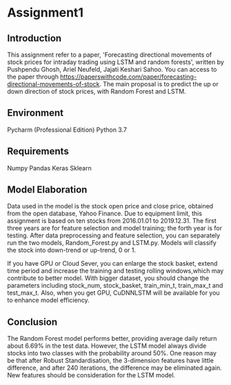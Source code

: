 # Assignment1

## Introduction

This assignment refer to a paper, 'Forecasting directional movements of stock prices for intraday trading using LSTM
and random forests', written by Pushpendu Ghosh, Ariel Neufeld, Jajati Keshari Sahoo. 
You can access to the paper through https://paperswithcode.com/paper/forecasting-directional-movements-of-stock.
The main proposal is to predict the up or down direction of stock prices, with Random Forest and LSTM.

## Environment

Pycharm (Professional Edition)
Python 3.7

## Requirements

Numpy
Pandas
Keras
Sklearn

## Model Elaboration

Data used in the model is the stock open price and close price, obtained from the open database, Yahoo Finance. 
Due to equipment limit, this assignment is based on ten stocks from 2016.01.01 to 2019.12.31.
The first three years are for feature selection and model training; the forth year is for testing.
After data preprocessing and feature selection, you can separately run the two models, Random_Forest.py and LSTM.py.
Models will classify the stock into down-trend or up-trend, 0 or 1.

If you have GPU or Cloud Sever, you can enlarge the stock basket, extend time period and increase the training and 
testing rolling windows,which may contribute to better model. With bigger dataset, you should change the parameters 
including stock_num, stock_basket, train_min_t, train_max_t and test_max_t. Also, when you get GPU, CuDNNLSTM will be 
available for you to enhance model efficiency.

## Conclusion

The Random Forest model performs better, providing average daily return about 6.69% in the test data.
However, the LSTM model always divide stocks into two classes with the probability around 50%. One reason may be that 
after Robust Standardisation, the 3-dimension features have little difference, and after 240 iterations, the difference 
may be eliminated again. New features should be consideration for the LSTM model.

